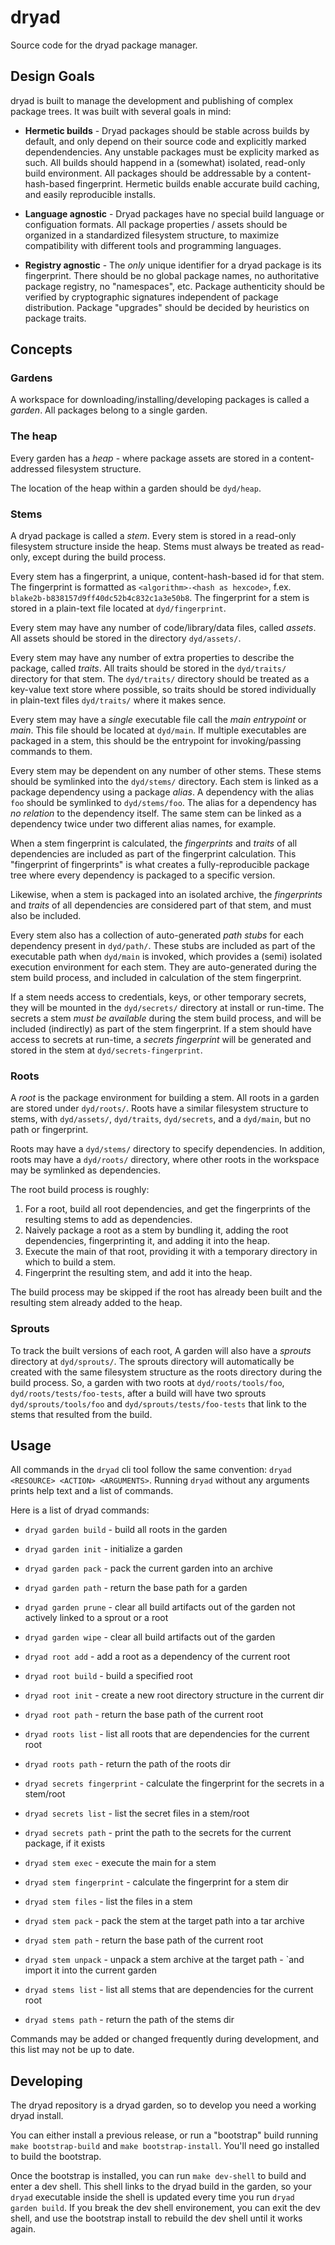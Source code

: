 # dryad
Source code for the dryad package manager.

## Design Goals

dryad is built to manage the development and publishing of complex package trees.  It was built with several goals in mind:

- **Hermetic builds** - Dryad packages should be stable across builds by default, and only depend on their source code and explicitly marked dependendencies.  Any unstable packages must be explicity marked as such.  All builds should happend in a (somewhat) isolated, read-only build environment.  All packages should be addressable by a content-hash-based fingerprint.  Hermetic builds enable accurate build caching, and easily reproducible installs.

- **Language agnostic** - Dryad packages have no special build language or configuation formats.  All package properties / assets should be organized in a standardized filesystem structure, to maximize compatibility with different tools and programming languages.

- **Registry agnostic** - The _only_ unique identifier for a dryad package is its fingerprint.  There should be no global package names, no authoritative package registry, no "namespaces", etc.  Package authenticity should be verified by cryptographic signatures independent of package distribution.  Package "upgrades" should be decided by heuristics on package traits.

## Concepts

### Gardens

A workspace for downloading/installing/developing packages is called a _garden_.  All packages belong to a single garden.

### The heap

Every garden has a _heap_ - where package assets are stored in a content-addressed filesystem structure.

The location of the heap within a garden should be `dyd/heap`.

### Stems

A dryad package is called a _stem_.  Every stem is stored in a read-only filesystem structure inside the heap.  Stems must always be treated as read-only, except during the build process.

Every stem has a fingerprint, a unique, content-hash-based id for that stem.  The fingerprint is formatted as `<algorithm>-<hash as hexcode>`, f.ex. `blake2b-b838157d9ff40dc52b4c832c1a3e50b8`.  The fingerprint for a stem is stored in a plain-text file located at `dyd/fingerprint`.

Every stem may have any number of code/library/data files, called _assets_.  All assets should be stored in the directory `dyd/assets/`.

Every stem may have any number of extra properties to describe the package, called _traits_.  All traits should be stored in the `dyd/traits/` directory for that stem.  The `dyd/traits/` directory should be treated as a key-value text store where possible, so traits should be stored individually in plain-text files `dyd/traits/` where it makes sence.

Every stem may have a _single_ executable file call the _main entrypoint_ or _main_.  This file should be located at `dyd/main`.  If multiple executables are packaged in a stem, this should be the entrypoint for invoking/passing commands to them.

Every stem may be dependent on any number of other stems.  These stems should be symlinked into the `dyd/stems/` directory.  Each stem is linked as a package dependency using a package _alias_.  A dependency with the alias `foo` should be symlinked to `dyd/stems/foo`.  The alias  for a dependency has _no relation_ to the dependency itself.  The same stem can be linked as a dependency twice under two different alias names, for example.

When a stem fingerprint is calculated, the _fingerprints_ and _traits_ of all dependencies are included as part of the fingerprint calculation.  This "fingerprint of fingerprints" is what creates a fully-reproducible package tree where every dependency is packaged to a specific version.

Likewise, when a stem is packaged into an isolated archive, the _fingerprints_ and _traits_ of all dependencies are considered part of that stem, and must also be included.

Every stem also has a collection of auto-generated _path stubs_ for each dependency present in `dyd/path/`.  These stubs are included as part of the executable path when `dyd/main` is invoked, which provides a (semi) isolated execution environment for each stem.  They are auto-generated during the stem build process, and included in calculation of the stem fingerprint.

If a stem needs access to credentials, keys, or other temporary secrets, they will be mounted in the `dyd/secrets/` directory at install or run-time.  The secrets a stem _must be available_ during the stem build process, and will be included (indirectly) as part of the stem fingerprint.  If a stem should have access to secrets at run-time, a _secrets fingerprint_ will be generated and stored in the stem at `dyd/secrets-fingerprint`.

### Roots

A _root_ is the package environment for building a stem.  All roots in a garden are stored under `dyd/roots/`.  Roots have a similar filesystem structure to stems, with `dyd/assets/`, `dyd/traits`, `dyd/secrets`, and a `dyd/main`, but no path or fingerprint.

Roots may have a `dyd/stems/` directory to specify dependencies.  In addition, roots may have a `dyd/roots/` directory, where other roots in the workspace may be symlinked as dependencies.

The root build process is roughly:

1. For a root, build all root dependencies, and get the fingerprints of the resulting stems to add as dependencies.
2. Naively package a root as a stem by bundling it, adding the root dependencies, fingerprinting it, and adding it into the heap.
3. Execute the main of that root, providing it with a temporary directory in which to build a stem.
4. Fingerprint the resulting stem, and add it into the heap.

The build process may be skipped if the root has already been built and the resulting stem already added to the heap.

### Sprouts

To track the built versions of each root, A garden will also have a _sprouts_ directory at `dyd/sprouts/`.  The sprouts directory will automatically be created with the same filesystem structure as the roots directory during the build process.  So, a garden with two roots at `dyd/roots/tools/foo`, `dyd/roots/tests/foo-tests`, after a build will have two sprouts `dyd/sprouts/tools/foo` and `dyd/sprouts/tests/foo-tests` that link to the stems that resulted from the build.

## Usage

All commands in the `dryad` cli tool follow the same convention:
`dryad <RESOURCE> <ACTION> <ARGUMENTS>`.  Running `dryad` without any arguments prints help text and a list of commands.

Here is a list of dryad commands:

- `dryad garden build` - build all roots in the garden
- `dryad garden init` - initialize a garden
- `dryad garden pack` - pack the current garden into an archive 
- `dryad garden path` - return the base path for a garden
- `dryad garden prune` - clear all build artifacts out of the garden not actively linked to a sprout or a root
- `dryad garden wipe` - clear all build artifacts out of the garden

- `dryad root add` - add a root as a dependency of the current root
- `dryad root build` - build a specified root
- `dryad root init` - create a new root directory structure in the current dir
- `dryad root path` - return the base path of the current root

- `dryad roots list` - list all roots that are dependencies for the current root
- `dryad roots path` - return the path of the roots dir

- `dryad secrets fingerprint` - calculate the fingerprint for the secrets in a stem/root
- `dryad secrets list` - list the secret files in a stem/root
- `dryad secrets path` - print the path to the secrets for the current package, if it exists

- `dryad stem exec` - execute the main for a stem
- `dryad stem fingerprint` - calculate the fingerprint for a stem dir
- `dryad stem files` - list the files in a stem
- `dryad stem pack` - pack the stem at the target path into a tar archive
- `dryad stem path` - return the base path of the current root
- `dryad stem unpack` - unpack a stem archive at the target path - `and import it into the current garden

- `dryad stems list` - list all stems that are dependencies for the current root
- `dryad stems path` - return the path of the stems dir

Commands may be added or changed frequently during development, and this list may not be up to date.

## Developing

The dryad repository is a dryad garden, so to develop you need a working dryad install.

You can either install a previous release, or run a "bootstrap" build running `make bootstrap-build` and `make bootstrap-install`.  You'll need go installed to build the bootstrap.

Once the bootstrap is installed, you can run `make dev-shell` to build and enter a dev shell.  This shell links to the dryad build in the garden, so your `dryad` executable inside the shell is updated every time you run `dryad garden build`.  If you break the dev shell environement, you can exit the dev shell, and use the bootstrap install to rebuild the dev shell until it works again.
